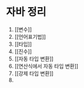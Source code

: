 # 자바 정리
1. [[변수]]
2. [[언어표기법]]
3. [[타입]]
4. [[진수]]
5. [[자동 타입 변환]]
6. [[연산식에서 자동 타입 변환]]
7. [[강제 타입 변환]]
8. 

